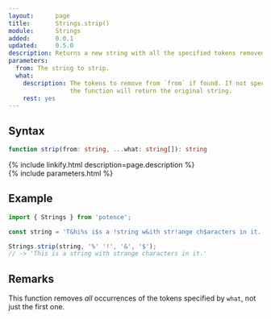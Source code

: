 ```yaml
---
layout:      page
title:       Strings.strip()
module:      Strings
added:       0.0.1
updated:     0.5.0
description: Returns a new string with all the specified tokens removed.
parameters:
  from: The string to strip.
  what:
    description: The tokens to remove from `from` if found. If not specified,
                 the function will return the original string.
    rest: yes
---
```

## Syntax

```ts
function strip(from: string, ...what: string[]): string
```

<div class="description">{% include linkify.html description=page.description %}</div>
{% include parameters.html %}

## Example

```ts
import { Strings } from 'potence';

const string = 'T&hi%s i$s a !string w&ith str!ange ch$aracters in it.';

Strings.strip(string, '%' '!', '&', '$');
// -> 'This is a string with strange characters in it.'
```

## Remarks

This function removes *all* occurrences of the tokens specified by `what`, not
just the first one.
